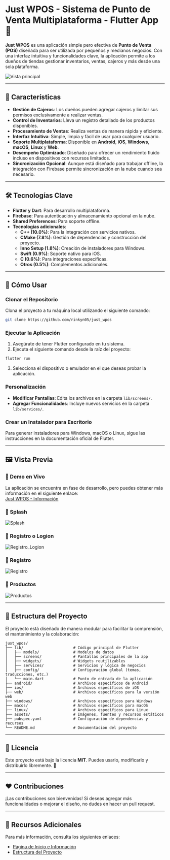 # Just WPOS - Sistema de Punto de Venta Multiplataforma - Flutter App 🚀

**Just WPOS** es una aplicación simple pero efectiva de **Punto de Venta (POS)** diseñada para ser utilizada por pequeños y medianos negocios. Con una interfaz intuitiva y funcionalidades clave, la aplicación permite a los dueños de tiendas gestionar inventarios, ventas, cajeros y más desde una sola plataforma.

![Vista principal](https://raw.githubusercontent.com/rinkyn05/jwp-pos-offline/refs/heads/main/assets/app_screenshot/basic%20pos%20home.png)

---

## 🌟 Características

- **Gestión de Cajeros**: Los dueños pueden agregar cajeros y limitar sus permisos exclusivamente a realizar ventas.
- **Control de Inventarios**: Lleva un registro detallado de los productos disponibles.
- **Procesamiento de Ventas**: Realiza ventas de manera rápida y eficiente.
- **Interfaz Intuitiva**: Simple, limpia y fácil de usar para cualquier usuario.
- **Soporte Multiplataforma**: Disponible en **Android**, **iOS**, **Windows**, **macOS**, **Linux** y **Web**.
- **Desempeño Optimizado**: Diseñado para ofrecer un rendimiento fluido incluso en dispositivos con recursos limitados.
- **Sincronización Opcional**: Aunque está diseñado para trabajar offline, la integración con Firebase permite sincronización en la nube cuando sea necesario.

---

## 🛠️ Tecnologías Clave

- **Flutter y Dart**: Para desarrollo multiplataforma.
- **Firebase**: Para autenticación y almacenamiento opcional en la nube.
- **Shared Preferences**: Para soporte offline.
- **Tecnologías adicionales**:
  - **C++ (10.0%)**: Para la integración con servicios nativos.
  - **CMake (7.8%)**: Gestión de dependencias y construcción del proyecto.
  - **Inno Setup (1.8%)**: Creación de instaladores para Windows.
  - **Swift (0.9%)**: Soporte nativo para iOS.
  - **C (0.6%)**: Para integraciones específicas.
  - **Otros (0.5%)**: Complementos adicionales.

---

## 🚀 Cómo Usar

### Clonar el Repositorio
Clona el proyecto a tu máquina local utilizando el siguiente comando:

```bash
git clone https://github.com/rinkyn05/just_wpos
```

### Ejecutar la Aplicación

1. Asegúrate de tener Flutter configurado en tu sistema.
2. Ejecuta el siguiente comando desde la raíz del proyecto:

```bash
flutter run
```

3. Selecciona el dispositivo o emulador en el que deseas probar la aplicación.

### Personalización

- **Modificar Pantallas**: Edita los archivos en la carpeta `lib/screens/`.
- **Agregar Funcionalidades**: Incluye nuevos servicios en la carpeta `lib/services/`.

### Crear un Instalador para Escritorio

Para generar instaladores para Windows, macOS o Linux, sigue las instrucciones en la documentación oficial de Flutter.

---

## 🖼️ Vista Previa

### 📌 Demo en Vivo
La aplicación se encuentra en fase de desarrollo, pero puedes obtener más información en el siguiente enlace:  
[Just WPOS - Información](https://rinkyn05.github.io/app/)

### 📄 Splash
![Splash](https://raw.githubusercontent.com/rinkyn05/jwp-pos-offline/refs/heads/main/assets/app_screenshot/basic%20pos%20splash.png)

### 📄 Registro o Logion
![Registro_Logion](https://raw.githubusercontent.com/rinkyn05/jwp-pos-offline/refs/heads/main/assets/app_screenshot/basic%20pos%20login%20or%20register.png)

### 📄 Registro
![Registro](https://raw.githubusercontent.com/rinkyn05/jwp-pos-offline/refs/heads/main/assets/app_screenshot/basic%20pos%20register.png)

### 📄 Productos
![Productos](https://raw.githubusercontent.com/rinkyn05/jwp-pos-offline/refs/heads/main/assets/app_screenshot/basic%20pos%20products.png)

---

## 💾 Estructura del Proyecto

El proyecto está diseñado de manera modular para facilitar la comprensión, el mantenimiento y la colaboración:

```plaintext
just_wpos/
├── lib/                      # Código principal de Flutter
│   ├── models/               # Modelos de datos
│   ├── screens/              # Pantallas principales de la app
│   ├── widgets/              # Widgets reutilizables
│   ├── services/             # Servicios y lógica de negocios
│   ├── config/               # Configuración global (temas, traducciones, etc.)
│   └── main.dart             # Punto de entrada de la aplicación
├── android/                  # Archivos específicos de Android
├── ios/                      # Archivos específicos de iOS
├── web/                      # Archivos específicos para la versión web
├── windows/                  # Archivos específicos para Windows
├── macos/                    # Archivos específicos para macOS
├── linux/                    # Archivos específicos para Linux
├── assets/                   # Imágenes, fuentes y recursos estáticos
├── pubspec.yaml              # Configuración de dependencias y recursos
└── README.md                 # Documentación del proyecto
```

---

## 📝 Licencia

Este proyecto está bajo la licencia **MIT**. Puedes usarlo, modificarlo y distribuirlo libremente. 🎉

---

## ❤️ Contribuciones

¡Las contribuciones son bienvenidas! Si deseas agregar más funcionalidades o mejorar el diseño, no dudes en hacer un pull request.

---

## 📖 Recursos Adicionales

Para más información, consulta los siguientes enlaces:

- [Página de Inicio e Información](https://rinkyn05.github.io/app/)
- [Estructura del Proyecto](#-estructura-del-proyecto)
